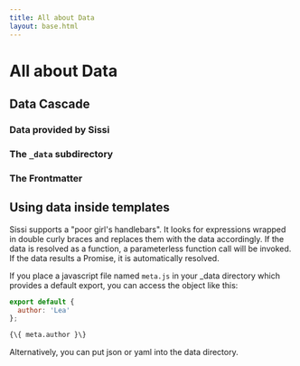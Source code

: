 ```yaml
---
title: All about Data
layout: base.html
---
```


# All about Data

## Data Cascade

### Data provided by Sissi

### The `_data` subdirectory

### The Frontmatter

## Using data inside templates

Sissi supports a "poor girl's handlebars". It looks for expressions wrapped in double curly braces and replaces them with the data accordingly. If the data is resolved as a function, a parameterless function call will be invoked. If the data results a Promise, it is automatically resolved.

If you place a javascript file named `meta.js` in your _data directory which provides a default export, you can access the object like this:

```js
export default {
  author: 'Lea'
};
```

```html
{\{ meta.author }\}
```

Alternatively, you can put json or yaml into the data directory.

